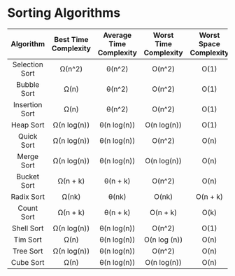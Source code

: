 # Sorting Algorithms


| Algorithm  | Best Time Complexity | Average Time Complexity  | Worst Time Complexity | Worst Space Complexity  |
| :-------------: | :-------------: | :-------------: | :-------------: | :-------------: |
| Selection Sort  | Ω(n^2)  | θ(n^2) |	O(n^2)	| O(1) |
| Bubble Sort  | 	Ω(n) |	θ(n^2) |	O(n^2) |	O(1) |
| Insertion Sort  | Ω(n) |	θ(n^2) | 	O(n^2)	  | O(1)|
| Heap Sort | Ω(n log(n))|	θ(n log(n))	| O(n log(n)) |	O(1) |
| Quick Sort  | 	Ω(n log(n)) | 	θ(n log(n)) | 	O(n^2) | 	O(n)|
| Merge Sort  | Ω(n log(n)) |	θ(n log(n)) |	O(n log(n)) |	O(n) |
| Bucket Sort  | 	Ω(n + k)	| θ(n + k) |	O(n^2) | O(n)|
| Radix Sort  | Ω(nk) |	θ(nk) |	O(nk) |	O(n + k)|
| Count Sort  | Ω(n + k)	| θ(n + k)	| O(n + k) |	O(k)|
| Shell Sort |	Ω(n log(n)) |	θ(n log(n)) |	O(n^2)	| O(1)|
| Tim Sort |	Ω(n)	| θ(n log(n)) |	O(n log (n))	| O(n) |
|Tree Sort | Ω(n log(n)) |	θ(n log(n)) |	O(n^2)	| O(n)|
|Cube Sort |	Ω(n)	| θ(n log(n)) |	O(n log(n)) |	O(n)|